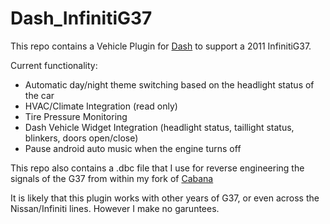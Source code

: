 # Dash_InfinitiG37

This repo contains a Vehicle Plugin for [Dash](https://github.com/OpenDsh/dash/) to support a 2011 InfinitiG37.

Current functionality:

* Automatic day/night theme switching based on the headlight status of the car
* HVAC/Climate Integration (read only)
* Tire Pressure Monitoring
* Dash Vehicle Widget Integration (headlight status, taillight status, blinkers, doors open/close)
* Pause android auto music when the engine turns off



This repo also contains a .dbc file that I use for reverse engineering the signals of the G37 from within my fork of [Cabana](https://github.com/icecube45/cabana)



It is likely that this plugin works with other years of G37, or even across the Nissan/Infiniti lines. However I make no garuntees.



